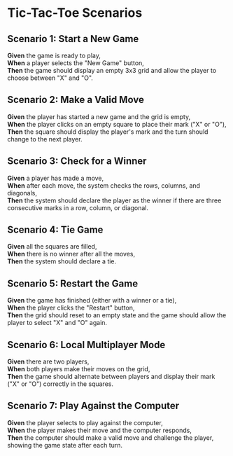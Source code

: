 # Tic-Tac-Toe Scenarios

## Scenario 1: Start a New Game
**Given** the game is ready to play,  
**When** a player selects the "New Game" button,  
**Then** the game should display an empty 3x3 grid and allow the player to choose between "X" and "O".

## Scenario 2: Make a Valid Move
**Given** the player has started a new game and the grid is empty,  
**When** the player clicks on an empty square to place their mark ("X" or "O"),  
**Then** the square should display the player's mark and the turn should change to the next player.

## Scenario 3: Check for a Winner
**Given** a player has made a move,  
**When** after each move, the system checks the rows, columns, and diagonals,  
**Then** the system should declare the player as the winner if there are three consecutive marks in a row, column, or diagonal.

## Scenario 4: Tie Game
**Given** all the squares are filled,  
**When** there is no winner after all the moves,  
**Then** the system should declare a tie.

## Scenario 5: Restart the Game
**Given** the game has finished (either with a winner or a tie),  
**When** the player clicks the "Restart" button,  
**Then** the grid should reset to an empty state and the game should allow the player to select "X" and "O" again.

## Scenario 6: Local Multiplayer Mode
**Given** there are two players,  
**When** both players make their moves on the grid,  
**Then** the game should alternate between players and display their mark ("X" or "O") correctly in the squares.

## Scenario 7: Play Against the Computer
**Given** the player selects to play against the computer,  
**When** the player makes their move and the computer responds,  
**Then** the computer should make a valid move and challenge the player, showing the game state after each turn.
